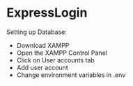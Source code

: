 # ExpressLogin
Setting up Database:
- Download XAMPP
- Open the XAMPP Control Panel
- Click on User accounts tab
- Add user account
- Change environment variables in .env